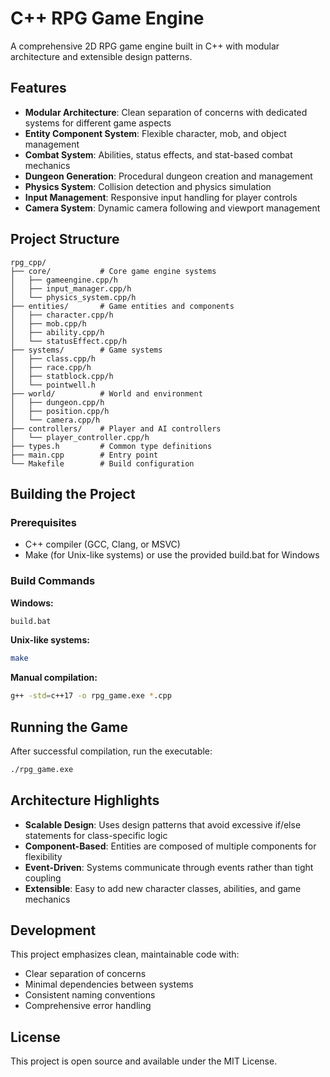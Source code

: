 # C++ RPG Game Engine

A comprehensive 2D RPG game engine built in C++ with modular architecture and extensible design patterns.

## Features

- **Modular Architecture**: Clean separation of concerns with dedicated systems for different game aspects
- **Entity Component System**: Flexible character, mob, and object management
- **Combat System**: Abilities, status effects, and stat-based combat mechanics
- **Dungeon Generation**: Procedural dungeon creation and management
- **Physics System**: Collision detection and physics simulation
- **Input Management**: Responsive input handling for player controls
- **Camera System**: Dynamic camera following and viewport management

## Project Structure

```
rpg_cpp/
├── core/           # Core game engine systems
│   ├── gameengine.cpp/h
│   ├── input_manager.cpp/h
│   └── physics_system.cpp/h
├── entities/       # Game entities and components
│   ├── character.cpp/h
│   ├── mob.cpp/h
│   ├── ability.cpp/h
│   └── statusEffect.cpp/h
├── systems/        # Game systems
│   ├── class.cpp/h
│   ├── race.cpp/h
│   ├── statblock.cpp/h
│   └── pointwell.h
├── world/          # World and environment
│   ├── dungeon.cpp/h
│   ├── position.cpp/h
│   └── camera.cpp/h
├── controllers/    # Player and AI controllers
│   └── player_controller.cpp/h
├── types.h         # Common type definitions
├── main.cpp        # Entry point
└── Makefile        # Build configuration
```

## Building the Project

### Prerequisites
- C++ compiler (GCC, Clang, or MSVC)
- Make (for Unix-like systems) or use the provided build.bat for Windows

### Build Commands

**Windows:**
```bash
build.bat
```

**Unix-like systems:**
```bash
make
```

**Manual compilation:**
```bash
g++ -std=c++17 -o rpg_game.exe *.cpp
```

## Running the Game

After successful compilation, run the executable:
```bash
./rpg_game.exe
```

## Architecture Highlights

- **Scalable Design**: Uses design patterns that avoid excessive if/else statements for class-specific logic
- **Component-Based**: Entities are composed of multiple components for flexibility
- **Event-Driven**: Systems communicate through events rather than tight coupling
- **Extensible**: Easy to add new character classes, abilities, and game mechanics

## Development

This project emphasizes clean, maintainable code with:
- Clear separation of concerns
- Minimal dependencies between systems
- Consistent naming conventions
- Comprehensive error handling

## License

This project is open source and available under the MIT License.

